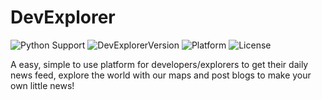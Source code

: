 # DevExplorer

![Python Support](https://img.shields.io/badge/Python-3.6--3.9-blue)
![DevExplorerVersion](https://img.shields.io/badge/DevExplorer-v2.0-brightgreen)
![Platform](https://img.shields.io/badge/Platform-Windows%2C%20Linux%2C%20Mac-red)
![License](https://img.shields.io/badge/license-MIT%20License-cyan)

A easy, simple to use platform for developers/explorers to get their daily news feed, explore the world with our maps and post blogs to make your own little news!
